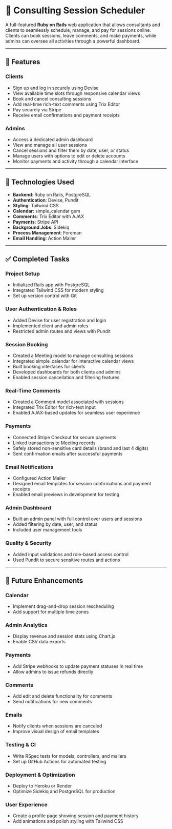 # 💼 Consulting Session Scheduler

A full-featured **Ruby on Rails** web application that allows consultants and clients to seamlessly schedule, manage, and pay for sessions online. Clients can book sessions, leave comments, and make payments, while admins can oversee all activities through a powerful dashboard.

---

## 🚀 Features

### Clients

* Sign up and log in securely using Devise
* View available time slots through responsive calendar views
* Book and cancel consulting sessions
* Add real-time rich-text comments using Trix Editor
* Pay securely via Stripe
* Receive email confirmations and payment receipts

### Admins

* Access a dedicated admin dashboard
* View and manage all user sessions
* Cancel sessions and filter them by date, user, or status
* Manage users with options to edit or delete accounts
* Monitor payments and activity through a calendar interface

---

## 🧱 Technologies Used

* **Backend**: Ruby on Rails, PostgreSQL
* **Authentication**: Devise, Pundit
* **Styling**: Tailwind CSS
* **Calendar**: simple\_calendar gem
* **Comments**: Trix Editor with AJAX
* **Payments**: Stripe API
* **Background Jobs**: Sidekiq
* **Process Management**: Foreman
* **Email Handling**: Action Mailer

---

## ✅ Completed Tasks

### Project Setup

* Initialized Rails app with PostgreSQL
* Integrated Tailwind CSS for modern styling
* Set up version control with Git

### User Authentication & Roles

* Added Devise for user registration and login
* Implemented client and admin roles
* Restricted admin routes and views with Pundit

### Session Booking

* Created a Meeting model to manage consulting sessions
* Integrated simple\_calendar for interactive calendar views
* Built booking interfaces for clients
* Developed dashboards for both clients and admins
* Enabled session cancellation and filtering features

### Real-Time Comments

* Created a Comment model associated with sessions
* Integrated Trix Editor for rich-text input
* Enabled AJAX-based updates for seamless user experience

### Payments

* Connected Stripe Checkout for secure payments
* Linked transactions to Meeting records
* Safely stored non-sensitive card details (brand and last 4 digits)
* Sent confirmation emails after successful payments

### Email Notifications

* Configured Action Mailer
* Designed email templates for session confirmations and payment receipts
* Enabled email previews in development for testing

### Admin Dashboard

* Built an admin panel with full control over users and sessions
* Added filtering by date, user, and status
* Included user management tools

### Quality & Security

* Added input validations and role-based access control
* Used Pundit to secure sensitive routes and actions

---

## 🔮 Future Enhancements

### Calendar

* Implement drag-and-drop session rescheduling
* Add support for multiple time zones

### Admin Analytics

* Display revenue and session stats using Chart.js
* Enable CSV data exports

### Payments

* Add Stripe webhooks to update payment statuses in real time
* Allow admins to issue refunds directly

### Comments

* Add edit and delete functionality for comments
* Send notifications for new comments

### Emails

* Notify clients when sessions are canceled
* Improve visual design of email templates

### Testing & CI

* Write RSpec tests for models, controllers, and mailers
* Set up GitHub Actions for automated testing

### Deployment & Optimization

* Deploy to Heroku or Render
* Optimize Sidekiq and PostgreSQL for production

### User Experience

* Create a profile page showing session and payment history
* Add animations and polish styling with Tailwind CSS


